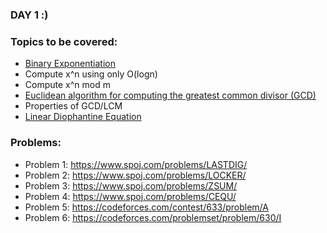 ### DAY 1 :)

### Topics to be covered:
- [Binary Exponentiation](https://cp-algorithms.com/algebra/binary-exp.html#toc-tgt-6)
- Compute x^n using only O(logn) 
- Compute x^n mod m
- [Euclidean algorithm for computing the greatest common divisor (GCD)](https://cp-algorithms.com/algebra/euclid-algorithm.html)
- Properties of GCD/LCM
- [Linear Diophantine Equation](https://cp-algorithms.com/algebra/linear-diophantine-equation.html)

### Problems:
- Problem 1: https://www.spoj.com/problems/LASTDIG/
- Problem 2: https://www.spoj.com/problems/LOCKER/
- Problem 3: https://www.spoj.com/problems/ZSUM/
- Problem 4: https://www.spoj.com/problems/CEQU/
- Problem 5: https://codeforces.com/contest/633/problem/A
- Problem 6: https://codeforces.com/problemset/problem/630/I
